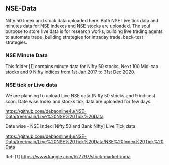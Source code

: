 ## NSE-Data

  Nifty 50 Index and stock data uploaded here.
  Both NSE Live tick data and minutes data for NSE indexes and NSE stocks are uploaded. 
  The soul purpose to store live data is for research works, building live trading agents to automate trade, building strategies for intraday trade, back-test strategies. 

### NSE Minute Data

  This folder [1] contains minute data for Nifty 50 stocks, Next 100 Mid-cap stocks and 9 Nifty indices from 1st Jan 2017 to 31st Dec 2020. 

### NSE tick or Live data

  We are planning to upload Live NSE data (Nifty 50 stocks and 9 indices) soon. 
  Date wise Index and stocks tick data are uploaded for few days. 

  https://github.com/debaonline4u/NSE-Data/tree/main/Live%20NSE%20Tick%20Data

  Date wise - NSE Index [Nifty 50 and Bank Nifty] Live Tick data
  
  https://github.com/debaonline4u/NSE-Data/tree/main/Live%20NSE%20Tick%20Data/NSE%20Index%20Tick%20Data

  


Ref: [1] https://www.kaggle.com/hk7797/stock-market-india
